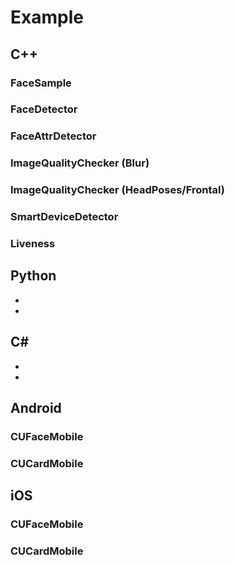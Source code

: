 # Example

## C++
### FaceSample
### FaceDetector
### FaceAttrDetector
### ImageQualityChecker (Blur)
### ImageQualityChecker (HeadPoses/Frontal)
### SmartDeviceDetector
### Liveness

## Python
*
*

## C#
*
*

## Android
### CUFaceMobile
### CUCardMobile

## iOS
### CUFaceMobile
### CUCardMobile

